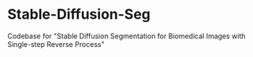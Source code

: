 # Stable-Diffusion-Seg
Codebase for "Stable Diffusion Segmentation for Biomedical Images with Single-step Reverse Process"
